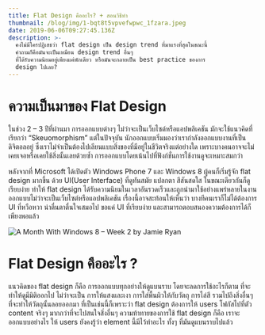 ```yaml
---
title: Flat Design คืออะไร? + สอนวิธีทำ
thumbnail: /blog/img/1-bqt8t5vpvefwpwc_1fzara.jpeg
date: 2019-06-06T09:27:45.136Z
description: >-
  คงไม่มีใครปฏิเสธว่า flat design เป็น design trend ที่มาแรงที่สุดในขณะนี้
  คำถามก็คือมันจะเป็นเหมือน design trend อื่นๆ
  ที่ได้รับความนิยมอยู่เพียงแค่พักเดียว หรือมันจะกลายเป็น best practice ของการ
  design ไปเลย?
---
```

# ความเป็นมาของ Flat Design

ในช่วง 2 – 3 ปีที่ผ่านมา การออกแบบต่างๆ ไม่ว่าจะเป็นเว็บไซต์หรือแอปพลิเคชัน มักจะใช้แนวคิดที่เรียกว่า “Skeuomorphism” แต่ในปัจจุบัน นักออกแบบเริ่มมองว่าเรากำลังออกแบบงานที่เป็นดิจิตอลอยู่ ซึ่งเราไม่จำเป็นต้องไปเลียนแบบสิ่งของที่มีอยู่ในชีวิตจริงแต่อย่างใด เพราะบางคนอาจจะไม่เคยเจอหรือเคยใช้สิ่งนั้นเลยด้วยซ้ำ การออกแบบโดยเน้นไปที่ฟังก์ชั่นการใช้งานดูจะเหมาะสมกว่า



หลังจากที่ Microsoft ได้เปิดตัว Windows Phone 7 และ Windows 8 ผู้คนก็เริ่มรู้จัก flat design มากขึ้น ด้วย UI(User Interface) ที่ดูทันสมัย แปลกตา สีสันสดใส ในขณะเดียวกันก็ดูเรียบง่าย ทำให้ flat design ได้รับความนิยมในเวลาอันรวดเร็วและถูกนำมาใช้อย่างแพร่หลายในงานออกแบบไม่ว่าจะเป็นเว็บไซต์หรือแอปพลิเคชัน เรื่องนี้อาจสะท้อนให้เห็นว่า บางทีคนเราก็ไม่ได้ต้องการ UI ที่หวือหวา น่าตื่นตาตื่นใจเสมอไป ขอแค่ UI ที่เรียบง่าย และสามารถตอบสนองความต้องการได้ก็เพียงพอแล้ว

![A Month With Windows 8 – Week 2 by Jamie Ryan](/blog/img/index.jpg "A Month With Windows 8 – Week 2 by Jamie Ryan")



# Flat Design คืออะไร ?

แนวคิดของ flat design ก็คือ การออกแบบทุกอย่างให้ดูแบนราบ โดยจะลดการใช้อะไรก็ตาม ที่จะทำให้ดูมีมิติออกไป ไม่ว่าจะเป็น การให้แสงและเงา การใส่พื้นผิวให้กับวัตถุ การไล่สี รวมไปถึงสิ่งอื่นๆ ที่จะทำให้วัตถุนั้นลอยออกมา ที่เป็นเช่นนี้ก็เพราะว่า flat design ต้องการให้ users โฟกัสไปที่ตัว content จริงๆ มากกว่าที่จะไปสนใจสิ่งอื่นๆ ความท้าทายของการใช้ flat design ก็คือ เราจะออกแบบอย่างไร ให้ users ยังคงรู้ว่า element นี้มีไว้ทำอะไร ทั้งๆ ที่มันดูแบนราบไปแล้ว
